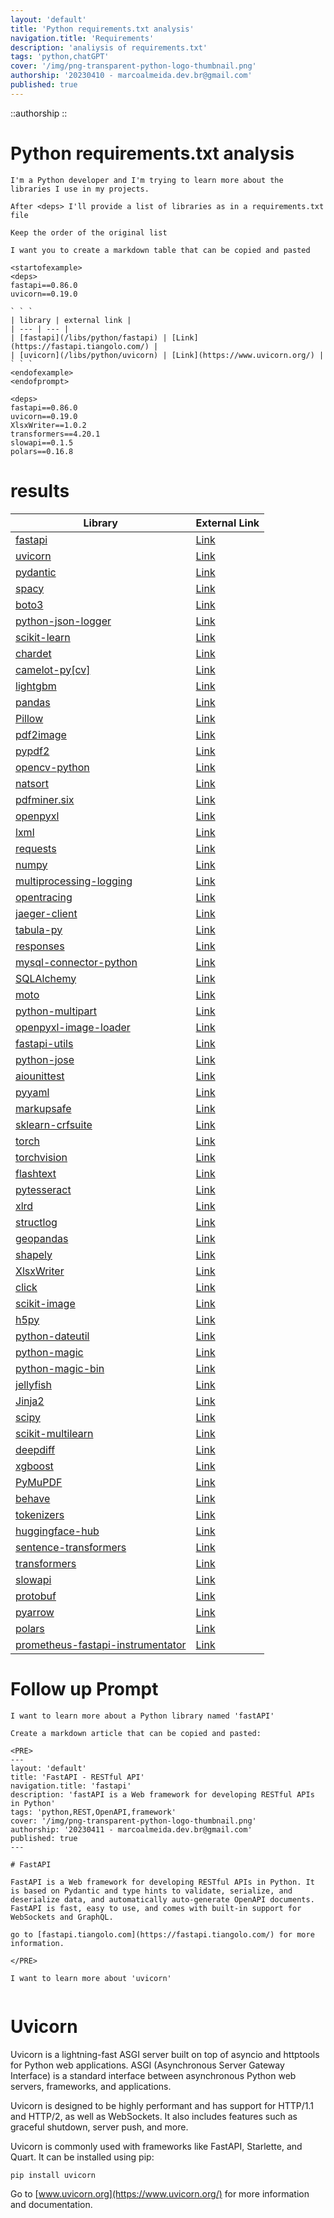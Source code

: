 ```yaml
---
layout: 'default'
title: 'Python requirements.txt analysis'
navigation.title: 'Requirements'
description: 'analiysis of requirements.txt'
tags: 'python,chatGPT'
cover: '/img/png-transparent-python-logo-thumbnail.png'
authorship: '20230410 - marcoalmeida.dev.br@gmail.com'
published: true
---
```


::authorship 
::

# Python requirements.txt analysis

````
I'm a Python developer and I'm trying to learn more about the libraries I use in my projects.

After <deps> I'll provide a list of libraries as in a requirements.txt file

Keep the order of the original list

I want you to create a markdown table that can be copied and pasted

<startofexample>
<deps>
fastapi==0.86.0
uvicorn==0.19.0

` ` `
| library | external link |
| --- | --- |
| [fastapi](/libs/python/fastapi) | [Link](https://fastapi.tiangolo.com/) |
| [uvicorn](/libs/python/uvicorn) | [Link](https://www.uvicorn.org/) |
` ` `
<endofexample>
<endofprompt>

<deps>
fastapi==0.86.0
uvicorn==0.19.0
XlsxWriter==1.0.2
transformers==4.20.1
slowapi==0.1.5
polars==0.16.8

````

# results

| Library | External Link |
| - | - |
| [fastapi](/libs/python/fastapi)                                                                                | [Link](https://fastapi.tiangolo.com/)                                      |
| [uvicorn](/libs/python/uvicorn)                                                                           | [Link](https://www.uvicorn.org/)                                           |
| [pydantic](/libs/python/pydantic)                                                                              | [Link](https://pydantic-docs.helpmanual.io/)                               |
| [spacy](/libs/python/spacy)                                                                                    | [Link](https://spacy.io/)                                                  |
| [boto3](/libs/python/boto3)                                                                                    | [Link](https://boto3.amazonaws.com/v1/documentation/api/latest/index.html) |
| [python-json-logger](/libs/python/python-json-logger)                                                          | [Link](https://github.com/madzak/python-json-logger)                       |
| [scikit-learn](/libs/python/scikit-learn)                                                                      | [Link](https://scikit-learn.org/stable/)                                   |
| [chardet](/libs/python/chardet)                                                                                | [Link](https://chardet.readthedocs.io/en/latest/)                          |
| [camelot-py[cv]](/libs/python/camelot-py)                                                                      | [Link](https://camelot-py.readthedocs.io/en/master/)                       |
| [lightgbm](/libs/python/lightgbm)                                                                              | [Link](https://lightgbm.readthedocs.io/en/latest/)                         |
| [pandas](/libs/python/pandas)                                                                                  | [Link](https://pandas.pydata.org/docs/)                                    |
| [Pillow](/libs/python/Pillow)                                                                                  | [Link](https://pillow.readthedocs.io/en/stable/)                           |
| [pdf2image](/libs/python/pdf2image)                                                                            | [Link](https://github.com/Belval/pdf2image)                                |
| [pypdf2](/libs/python/pypdf2)                                                                                  | [Link](https://github.com/mstamy2/PyPDF2)                                  |
| [opencv-python](/libs/python/opencv-python)                                                                    | [Link](https://opencv-python-tutroals.readthedocs.io/en/latest/index.html) |
| [natsort](/libs/python/natsort)                                                                                | [Link](https://github.com/SethMMorton/natsort)                             |
| [pdfminer.six](/libs/python/pdfminer-six)                                                                      | [Link](https://github.com/pdfminer/pdfminer.six)                           |
| [openpyxl](/libs/python/openpyxl)                                                                              | [Link](https://openpyxl.readthedocs.io/en/stable/)                         |
| [lxml](/libs/python/lxml)                                                                                      | [Link](https://lxml.de/index.html)                                         |
| [requests](/libs/python/requests)                                                                              | [Link](https://docs.python-requests.org/en/latest/)                        |
| [numpy](/libs/python/numpy)                                                                                    | [Link](https://numpy.org/)                                                 |
| [multiprocessing-logging](/libs/python/multiprocessing-logging)                                                | [Link](https://pypi.org/project/multiprocessing-logging/)                  |
| [opentracing](/libs/python/opentracing)                                                                        | [Link](https://opentracing.io/)                                            |
| [jaeger-client](/libs/python/jaeger-client)                                                                    | [Link](https://github.com/jaegertracing/jaeger-client-python)              |
| [tabula-py](/libs/python/tabula-py)                                                                            | [Link](https://tabula-py.readthedocs.io/en/latest/)                        |
| [responses](/libs/python/responses)                                                                            | [Link](https://github.com/getsentry/responses)                             |
| [mysql-connector-python](/libs/python/mysql-connector-python)                                                  | [Link](https://dev.mysql.com/doc/connector-python/en/)                     |
| [SQLAlchemy](/libs/python/SQLAlchemy)                                                                          | [Link](https://www.sqlalchemy.org/)                                        |
| [moto](/libs/python/moto)                                                                                      | [Link](https://github.com/spulec/moto)                                     |
| [python-multipart](/libs/python/python-multipart)                                                              | [Link](https://pypi.org/project/python-multipart/)                         |
| [openpyxl-image-loader](/libs/python/openpyxl-image-loader)                                                    | [Link](https://pypi.org/project/openpyxl-image-loader/)                    |
| [fastapi-utils](/libs/python/fastapi-utils)                                                                    | [Link](https://fastapi-utils.davidmontague.xyz/)                           |
| [python-jose](/libs/python/python-jose)                                                                        | [Link](https://pypi.org/project/python-jose/)                              |
| [aiounittest](/libs/python/aiounittest)                                                                        | [Link](https://pypi.org/project/aiounittest/)                              |
| [pyyaml](/libs/python/pyyaml)                                                                                  | [Link](https://pypi.org/project/PyYAML/)                                   |
| [markupsafe](/libs/python/markupsafe)                                                                          | [Link](https://palletsprojects.com/p/markupsafe/)                          |
| [sklearn-crfsuite](/libs/python/sklearn-crfsuite)                                                              | [Link](https://sklearn-crfsuite.readthedocs.io/en/latest/)                 |
| [torch](/libs/python/torch)                                                                                    | [Link](https://pytorch.org/)                                               |
| [torchvision](/libs/python/torchvision)                                                                        | [Link](https://pytorch.org/vision/)                                        |
| [flashtext](/libs/python/flashtext)                                                                            | [Link](https://pypi.org/project/flashtext/)                                |
| [pytesseract](/libs/python/pytesseract)                                                                        | [Link](https://pypi.org/project/pytesseract/)                              |
| [xlrd](/libs/python/xlrd)                                                                                      | [Link](https://pypi.org/project/xlrd/)                                     |
| [structlog](/libs/python/structlog)                                                                            | [Link](https://pypi.org/project/structlog/)                                |
| [geopandas](/libs/python/geopandas)                                                                            | [Link](https://geopandas.org/)                                             |
| [shapely](/libs/python/shapely)                                                                                | [Link](https://pypi.org/project/Shapely/)                                  |
| [XlsxWriter](/libs/python/XlsxWriter)                                                                          | [Link](https://pypi.org/project/XlsxWriter/)                               |
| [click](/libs/python/click)                                                                                    | [Link](https://pypi.org/project/click/)                                    |
| [scikit-image](/libs/python/scikit-image)                                                                      | [Link](https://scikit-image.org/)                                          |
| [h5py](/libs/python/h5py)                                                                                      | [Link](https://www.h5py.org/)                                              |
| [python-dateutil](/libs/python/python-dateutil)                                                                | [Link](https://dateutil.readthedocs.io/en/stable/)                         |
| [python-magic](/libs/python/python-magic)                                                                      | [Link](https://pypi.org/project/python-magic/)                             |
| [python-magic-bin](/libs/python/python-magic-bin)                                                              | [Link](https://pypi.org/project/python-magic-bin/)                         |
| [jellyfish](/libs/python/jellyfish)                                                                            | [Link](https://pypi.org/project/jellyfish/)                                |
| [Jinja2](/libs/python/Jinja2)                                                                                  | [Link](https://pypi.org/project/Jinja2/)                                   |
| [scipy](/libs/python/scipy)                                                                                    | [Link](https://www.scipy.org/)                                             |
| [scikit-multilearn](/libs/python/scikit-multilearn)                                                            | [Link](http://scikit.ml/api/skmultilearn.html)                             |
| [deepdiff](/libs/python/deepdiff)                                                                              | [Link](https://pypi.org/project/deepdiff/)                                 |
| [xgboost](/libs/python/xgboost)                                                                                | [Link](https://xgboost.readthedocs.io/)                                    |
| [PyMuPDF](/libs/python/PyMuPDF)                                                                                | [Link](https://pypi.org/project/PyMuPDF/)                                  |
| [behave](/libs/python/behave)                                                                                  | [Link](https://pypi.org/project/behave/)                                   |
| [tokenizers](/libs/python/tokenizers)                                            | [Link](https://github.com/huggingface/tokenizers)                          |
| [huggingface-hub](/libs/python/huggingface-hub)                                                     | [Link](https://huggingface.co/hub/)                                        |
| [sentence-transformers](/libs/python/sentence-transformers)                                                    | [Link](https://www.sbert.net/)                                             |
| [transformers](/libs/python/transformers)                                               | [Link](https://huggingface.co/transformers/)                               |
| [slowapi](/libs/python/slowapi)                                         | [Link](https://github.com/telefonicaid/fastapi-slowapi)                    |
| [protobuf](/libs/python/protobuf)                                         | [Link](https://developers.google.com/protocol-buffers)                     |
| [pyarrow](/libs/python/pyarrow)                                                   | [Link](https://arrow.apache.org/docs/python/)                              |
| [polars](/libs/python/polars)                                                        | [Link](https://pola-rs.github.io/polars/)                                  |
| [prometheus-fastapi-instrumentator](/libs/python/prometheus-fastapi-instrumentator) | [Link](https://github.com/trallnag/prometheus-fastapi-instrumentator)      |




# Follow up Prompt



```
I want to learn more about a Python library named 'fastAPI'

Create a markdown article that can be copied and pasted:

<PRE>
---
layout: 'default'
title: 'FastAPI - RESTful API'
navigation.title: 'fastapi'
description: 'fastAPI is a Web framework for developing RESTful APIs in Python'
tags: 'python,REST,OpenAPI,framework'
cover: '/img/png-transparent-python-logo-thumbnail.png'
authorship: '20230411 - marcoalmeida.dev.br@gmail.com'
published: true
---

# FastAPI 

FastAPI is a Web framework for developing RESTful APIs in Python. It is based on Pydantic and type hints to validate, serialize, and deserialize data, and automatically auto-generate OpenAPI documents. FastAPI is fast, easy to use, and comes with built-in support for WebSockets and GraphQL.

go to [fastapi.tiangolo.com](https://fastapi.tiangolo.com/) for more information.

</PRE>

I want to learn more about 'uvicorn'


```

# Uvicorn

Uvicorn is a lightning-fast ASGI server built on top of asyncio and httptools for Python web applications. ASGI (Asynchronous Server Gateway Interface) is a standard interface between asynchronous Python web servers, frameworks, and applications.

Uvicorn is designed to be highly performant and has support for HTTP/1.1 and HTTP/2, as well as WebSockets. It also includes features such as graceful shutdown, server push, and more.

Uvicorn is commonly used with frameworks like FastAPI, Starlette, and Quart. It can be installed using pip:

```
pip install uvicorn
```

Go to [www.uvicorn.org](https://www.uvicorn.org/) for more information and documentation.